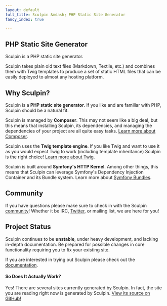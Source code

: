 ```yaml
---
layout: default
full_title: Sculpin &mdash; PHP Static Site Generator
fancy_index: true

---
```


## PHP Static Site Generator

Sculpin is a PHP static site generator.

Sculpin takes plain old text files (Markdown, Textile, etc.) and combines them with Twig
templates to produce a set of static HTML files that can be easily deployed to almost any
hosting platform.


## Why Sculpin?

Sculpin is a **PHP static site generator**. If you like and are familiar with PHP, Sculpin
should be a natural fit.

Sculpin is managed by **Composer**. This may not seem like a big deal, but this means that
installing Sculpin, its dependencies, and managing the dependencies of your project are all
quite easy tasks. [Learn more about Composer](http://getcomposer.org).

Sculpin uses the **Twig template engine**. If you like Twig and want to use it as you would
expect Twig to work (including template inheritance) Sculpin is the right choice!
[Learn more about Twig](http://twig.sensiolabs.org/).

Sculpin is built around **Symfony's HTTP Kernel**. Among other things, this means that
Sculpin can leverage Symfony's Dependency Injection Container and its Bundle system.
Learn more about [Symfony Bundles](http://symfony.com/doc/2.0/cookbook/bundles/index.html).


## Community

If you have questions please make sure to check in with the Sculpin
[community]({{site.url}}/community)! Whether it be IRC, [Twitter](http://twitter.com/getsculpin),
or mailing list, we are here for you!


## Project Status

Sculpin continues to be **unstable**, under heavy development, and lacking in-depth documentation.
Be prepared for possible changes in core functionality requiring you to fix your existing
site.

If you are interested in trying out Sculpin please check out the
[documentation]({{site.url}}/documentation).


#### So Does It Actually Work?

Yes! There are several sites currently generated by Sculpin. In fact, the site you are reading
right now is generated by Sculpin.
[View its source on GitHub!](https://github.com/sculpin/getsculpin.com)
